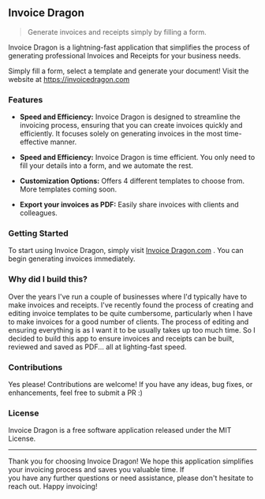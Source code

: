## Invoice Dragon

> Generate invoices and receipts simply by filling a form.

Invoice Dragon is a lightning-fast application that simplifies the process of generating professional Invoices and Receipts for your business needs. 

Simply fill a form, select a template and generate your document!
Visit the website at https://invoicedragon.com

### Features

- **Speed and Efficiency:** Invoice Dragon is designed to streamline the invoicing process, ensuring that you can create invoices quickly and efficiently. It focuses solely on generating invoices in the most time-effective manner.

- **Speed and Efficiency:** Invoice Dragon is time efficient. You only need to fill your details into a form, and we automate the rest.

- **Customization Options:** Offers 4 different templates to choose from. More templates coming soon.

- **Export your invoices as PDF:** Easily share invoices with clients and colleagues.

### Getting Started

To start using Invoice Dragon, simply visit [Invoice Dragon.com](https://www.invoicedragon.com) . You can begin generating invoices immediately. 

### Why did I build this?
Over the years I've run a couple of businesses where I'd typically have to make invoices and receipts. 
I've recently found the process of creating and editing invoice templates to be quite cumbersome, particularly when I have to make invoices for a good number of clients. The process of editing and ensuring everything is as I want it to be usually takes up too much time. 
So I decided to build this app to ensure invoices and receipts can be built, reviewed and saved as PDF... all at lighting-fast speed.

### Contributions
Yes please! Contributions are welcome! If you have any ideas, bug fixes, or enhancements, feel free to submit a PR :)

### License
Invoice Dragon is a free software application released under the MIT License. 

---

Thank you for choosing Invoice Dragon! We hope this application simplifies your invoicing process and saves you valuable time. If  
you have any further questions or need assistance, please don't hesitate to reach out. Happy invoicing!